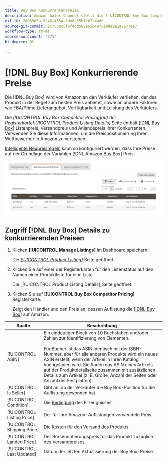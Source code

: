 ```yaml
---
title: Buy Box Konkurrentenpreise
description: Amazon Sales Channel stellt die [!UICONTROL Buy Box Competitor Pricing] -Tab, damit Sie die Preispositionierung Ihrer Konkurrenten in Amazon besser verstehen können.
exl-id: 2d03565a-5246-435a-8da8-55b7e67c4ad8
source-git-commit: 2c753ec5f6f4cd509e61b4875e09e9a1a2577ee7
workflow-type: tm+mt
source-wordcount: '271'
ht-degree: 0%

---
```


# [!DNL Buy Box] Konkurrierende Preise

Die [!DNL Buy Box] wird von Amazon an den Verkäufer verliehen, der das Produkt in der Regel zum besten Preis anbietet, sowie an andere Faktoren wie FBA/Prime Lieferangebot, Verfügbarkeit und Leistung des Verkäufers.

Die _[!UICONTROL Buy Box Competitor Pricing]_auf der Registerkarte_[!UICONTROL Product Listing Details]_ Seite enthält [[!DNL Buy Box]](./buy-box-competitor-pricing.md) Listenpreis, Versandpreis und Anlandepreis Ihrer Konkurrenten. Verwenden Sie diese Informationen, um die Preispositionierung Ihrer Wettbewerber in Amazon zu verstehen.

[Intelligente Neupreisregeln](./intelligent-repricing-rules.md) kann so konfiguriert werden, dass Ihre Preise auf der Grundlage der Variablen [!DNL Amazon Buy Box] Preis.

![Buy Box Konkurrentenpreisdetails](assets/amazon-listing-details-buy-box.png)

## Zugriff [!DNL Buy Box] Details zu konkurrierenden Preisen

1. Klicken **[!UICONTROL Manage Listings]** im Dashboard speichern.

   Die [_[!UICONTROL Product Listing]_](./managing-product-listings.md) Seite geöffnet.

1. Klicken Sie auf einer der Registerkarten für den Listenstatus auf den Namen einer Produktliste für eine Liste.

   Die _[!UICONTROL Product Listing Details]_Seite geöffnet.

1. Klicken Sie auf **[!UICONTROL Buy Box Competitor Pricing]** Registerkarte.

   Zeigt den Händler und den Preis an, dessen Auflistung die [[!DNL Buy Box]](./buy-box-competitor-pricing.md) auf Amazon.

| Spalte | Beschreibung |
|--- |--- |
| [!UICONTROL ASIN] | Ein eindeutiger Block von 10 Buchstaben und/oder Zahlen zur Identifizierung von Elementen.<br><br>Für Bücher ist das ASIN identisch mit der ISBN-Nummer, aber für alle anderen Produkte wird ein neues ASIN erstellt, wenn der Artikel in Ihren Katalog hochgeladen wird. Sie finden das ASIN eines Artikels auf der Produktdetailseite zusammen mit zusätzlichen Details zum Artikel (z. B. Größe, Anzahl der Seiten oder Anzahl der Festplatten). |
| [!UICONTROL Is Seller] | Gibt an, ob der Verkäufer die Buy Box-Position für die Auflistung gewonnen hat. |
| [!UICONTROL Condition] | Die [Bedingung](./product-listing-condition.md) des Erzeugnisses. |
| [!UICONTROL Listing Price] | Der für Ihre Amazon-Auflistungen verwendete Preis. |
| [!UICONTROL Shipping Price] | Die Kosten für den Versand des Produkts. |
| [!UICONTROL Landed Price] | Der Börsennotierungspreis für das Produkt zuzüglich des Versandpreises. |
| [!UICONTROL Last Updated] | Datum der letzten Aktualisierung der Buy Box-Preise. |
